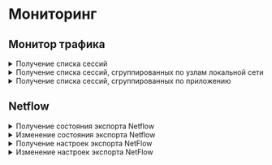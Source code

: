 # Мониторинг

## Монитор трафика

<details>
<summary>Получение списка сессий</summary>

```
GET /reports/traffic/sessions?<GET-параметры, разделенные знаком &>
```

Перечень необязательных GET-параметров:
* `limit: integer` - ограничение на количество срабатываний (строк). Минимальное значение `1`;
* `offset: integer` - количество строк, которые необходимо пропустить прежде, чем начать выводить записи. Минимальное значение `0`;
* `sort: [{"field": "string", "direction": "asc | desc"}]` - список параметров сортировки. `field` - столбец, по которому производится сортировка, `direction` - направление сортировки: `asc` - по возрастанию, `desc` - по убыванию. Сортировка производится в прямом порядке следования в массиве. По умолчанию сортируется по убыванию столбец `duration`.

**Ответ на успешный запрос:**

```json5
[
    {
        "id": "string",
        "source_ip": "string",
        "src_aliases": ["string"],
        "destination_ip": "string",
        "dst_aliases": ["string"],
        "source_proto": "string",
        "destination_proto": "string",
        "application": "string",
        "duration": "integer",
        "bps_in": "integer",
        "bps_out": "integer",
        "pps_in": "integer",
        "pps_out": "integer",
        "in_iface_alias": "string",
        "out_iface_alias": "string"
    },
    ...
]
```

* `id` - идентификатор сессии, в формате ULID;
* `source_ip` - IP-адрес источника;
* `src_aliases` - список всех id алиасов, связанных с IP-адресом источника;
* `destination_ip` - IP-адрес назначения;
* `dst_aliases` - список всех id алиасов, связанных с IP-адресом назначения;
* `source_proto` - протокол источника (если TCP или UDP, также указывается порт);
* `destination_proto` - протокол назначения (если TCP или UDP, также указывается порт);
* `application` - приложение;
* `duration` -  продолжительность сессии в секундах;
* `bps_in` - входящая скорость трафика (байты в секунду);
* `bps_out` - исходящая скорость трафика (байты в секунду);
* `pps_in` - скорость обработки входящих пакетов (пакеты в секунду);
* `pps_out` - скорость обработки исходящих пакетов (пакеты в секунду);
* `in_iface_alias` - алиас сетевого интерфейса (входящий);
* `out_iface_alias` - алиас сетевого интерфейса (исходящий).

</details>

<details>
<summary>Получение списка сессий, сгруппированных по узлам локальной сети</summary>

```
GET /reports/traffic/top/sources?<GET-параметры, разделенные знаком &>
```

Перечень необязательных GET-параметров:
* `limit: integer` - ограничение на количество срабатываний (строк). Минимальное значение `1`;
* `offset: integer` - количество строк, которые необходимо пропустить прежде, чем начать выводить записи. Минимальное значение `0`;
* `sort: [{"field": "string", "direction": "asc | desc"}]` - список параметров сортировки. `field` - столбец, по которому производится сортировка, `direction` - направление сортировки: `asc` - по возрастанию, `desc` - по убыванию. Сортировка производится в прямом порядке следования в массиве. По умолчанию сортируется по убыванию столбец `sessions`.

**Ответ на успешный запрос:**

```json5
[
    {
        "source_ip": "string",
        "src_aliases": ["string"],
        "bps_in": "integer",
        "bps_out": "integer",
        "pps_in": "integer",
        "pps_out": "integer",
        "sessions": "integer"
    },
    ...
]
```

* `source_ip` - IP-адрес источника подключения;
* `src_aliases` - список всех идентификаторов алиасов, связанных с IP-адресом источника;
* `bps_in` - входящая скорость трафика (байты в секунду);
* `bps_out` - исходящая скорость трафика (байты в секунду);
* `pps_in` - скорость обработки входящих пакетов (пакеты в секунду);
* `pps_out` - скорость обработки исходящих пакетов (пакеты в секунду);
* `sessions` - количество сессий.

</details>

<details>
<summary>Получение списка сессий, сгруппированных по приложению</summary>

```
GET /reports/traffic/top/applications?<GET-параметры, разделенные знаком &>
```

Перечень необязательных GET-параметров:
* `limit: integer` - ограничение на количество срабатываний (строк). Минимальное значение `1`;
* `offset: integer` - количество строк, которые необходимо пропустить прежде, чем начать выводить записи. Минимальное значение `0`;
* `sort: [{"field": "string", "direction": "asc | desc"}]` - список параметров сортировки. `field` - столбец, по которому производится сортировка, `direction` - направление сортировки: `asc` - по возрастанию, `desc` - по убыванию. Сортировка производится в прямом порядке следования в массиве. По умолчанию сортируется по убыванию столбец `sessions`.

**Ответ на успешный запрос:**

```json5
[
    {
        "application": "string",
        "bps_in": "integer",
        "bps_out": "integer",
        "pps_in": "integer",
        "pps_out": "integer",
        "sessions": "integer"
    },
    ...
]
```

* `application` - приложение;
* `bps_in` - входящая скорость трафика (байты в секунду);
* `bps_out` - исходящая скорость трафика (байты в секунду);
* `pps_in` - скорость обработки входящих пакетов (пакеты в секунду);
* `pps_out` - скорость обработки исходящих пакетов (пакеты в секунду);
* `sessions` - количество сессий.

</details>

## Netflow

<details>
<summary>Получение состояния экспорта Netflow</summary>

```
GET /api/netflow-export/state
```

**Ответ на успешный запрос:**

```json5
{
    "enabled": "boolean"
}
```

* `enabled` - `true`, если экспорт через Netflow включен; `false` - если выключен.

</details>

<details>
<summary>Изменение состояния экспорта Netflow</summary>

```
PUT /api/netflow-export/state
```

**Json-тело запроса:**

```json5
{
    "enabled": "boolean"
}
```

* `enabled` - `true`, чтобы включить экспорт через Netflow; `false` - чтобы выключить.

**Ответ на успешный запрос:** 200 ОК

</details>

<details>
<summary>Получение настроек экспорта NetFlow</summary>

```
GET /api/netflow-export/settings
```

**Ответ на успешный запрос:**

```json5
{
    "version": "integer",
    "exported_interfaces": ["string"],
    "destination_ip": "string",
    "destination_port": "integer",
    "active_flow_interval": "integer",
    "template_tx_counter": "integer" | "null",
    "template_tx_interval": "integer" | "null"
}
```

* `version` - версия протокола NetFlow: 
    * `5` - для NetFlow 5;
    * `9` - для NetFlow 9;
    * `10` - для NetFlow 10 (IPFIX).
* `exported_interfaces` - алиасы интерфейсов учета трафика в NetFlow. Допустимы алиасы  Ethernet-интерфейсов, Ethernet + PPTP/L2TP/PPPoE, GRE, локального VPN-трафика, IPsec, GRE over IPsec;
* `destination_ip` - IP-адрес коллектора NetFlow. Не может иметь значение `0.0.0.0`. Если пустая строка, статистика не будет экспортироваться;
* `destination_port` - UDP-порт коллектора NetFlow. Целое число от `1` до `65535`;
* `active_flow_interval` - интервал отправки статистики NetFlow для активного потока (от `60` до `3600` секунд), через который NGFW будет отправлять на коллектор отчеты (информация о завершенных потоках отправляется по завершении);
* `template_tx_counter` - количество пакетов, через которое на коллектор будет послан шаблон. Минимум `10`, максимум `6000`. Должно быть `null` при значении `5` в поле `version`;
* `template_tx_interval` - количество секунд, через которое на коллектор будет послан шаблон. Минимум `60`, максимум `86400`. Должно быть `null` при значении `5` в поле `version`.

</details>

<details>
<summary>Изменение настроек экспорта NetFlow</summary>

```
PATCH /api/netflow-export/settings
```

**Json-тело запроса:** 

```json5
{
    "version": "integer",
    "exported_interfaces": ["string"],
    "destination_ip": "string",
    "destination_port": "integer",
    "active_flow_interval": "integer",
    "template_tx_counter": "integer" | "null",
    "template_tx_interval": "integer" | "null"
}
```

* `version` - версия протокола NetFlow: 
    * `5` - для NetFlow 5;
    * `9` - для NetFlow 9;
    * `10` - для NetFlow 10 (IPFIX).
* `exported_interfaces` - алиасы интерфейсов учета трафика в NetFlow. Допустимы алиасы  Ethernet-интерфейсов, Ethernet + PPTP/L2TP/PPPoE, GRE, локального VPN-трафика, IPsec, GRE over IPsec;
* `destination_ip` - IP-адрес коллектора NetFlow. Не может иметь значение `0.0.0.0`. Если пустая строка, статистика не будет экспортироваться;
* `destination_port` - UDP-порт коллектора NetFlow. Целое число от `1` до `65535`;
* `active_flow_interval` - интервал отправки статистики NetFlow для активного потока (от `60` до `3600` секунд), через который NGFW будет отправлять на коллектор отчеты (информация о завершенных потоках отправляется по завершении);
* `template_tx_counter` - количество пакетов, через которое на коллектор будет послан шаблон. Минимум `10`, максимум `6000`. Должно быть `null` при значении `5` в поле `version`;
* `template_tx_interval` - количество секунд, через которое на коллектор будет послан шаблон. Минимум `60`, максимум `86400`. Должно быть `null` при значении `5` в поле `version`.

**Ответ на успешный запрос:** 200 ОК

</details>